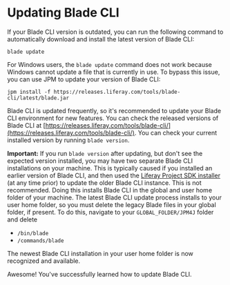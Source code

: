 # Updating Blade CLI [](id=updating-blade-cli)

If your Blade CLI version is outdated, you can run the following command to
automatically download and install the latest version of Blade CLI:

    blade update

For Windows users, the `blade update` command does not work because Windows
cannot update a file that is currently in use. To bypass this issue, you can use
JPM to update your version of Blade CLI:

    jpm install -f https://releases.liferay.com/tools/blade-cli/latest/blade.jar

Blade CLI is updated frequently, so it's recommended to update your Blade CLI
environment for new features. You can check the released versions of Blade CLI
at [https://releases.liferay.com/tools/blade-cli/](https://releases.liferay.com/tools/blade-cli/).
You can check your current installed version by running `blade version`. 

**Important:** If you run `blade version` after updating, but don't see the
expected version installed, you may have two separate Blade CLI installations on
your machine. This is typically caused if you installed an earlier version of
Blade CLI, and then used the
[Liferay Project SDK installer](/develop/tutorials/-/knowledge_base/7-1/installing-blade-cli)
(at any time prior) to update the older Blade CLI instance. This is not
recommended. Doing this installs Blade CLI in the global and user home folder of
your machine. The latest Blade CLI update process installs to your user home
folder, so you must delete the legacy Blade files in your global folder, if
present. To do this, navigate to your `GLOBAL_FOLDER/JPM4J` folder and delete

- `/bin/blade`
- `/commands/blade`

The newest Blade CLI installation in your user home folder is now recognized and
available.

Awesome! You've successfully learned how to update Blade CLI.
